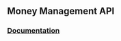 ## Money Management API

### [Documentation](https://esteemed-racket-oxdz6.apidocumentation.com/reference/)
